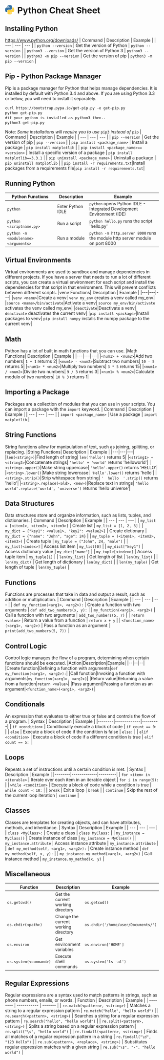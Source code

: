 # Python Cheat Sheet<img align="left" width="30px" alt="Terminal" src="../images/icons/python.png" style="padding-right:10px;" /> 

## Installing Python
https://www.python.org/downloads/
| Command | Description | Example |
| --- | --- | --- |
| `python --version` | Get the version of Python | `python --version` |
| `python3 --version` | Get the version of Python 3 | `python3 --version` |
| `python3 -m pip --version` | Get the version of pip | `python3 -m pip --version` |

## Pip - Python Package Manager
Pip is a package manager for Python that helps manage dependencies. It is installed by default with Python 3.4 and above. If you are using Python 3.3 or below, you will need to install it separately.
```
curl https://bootstrap.pypa.io/get-pip.py -o get-pip.py
python get-pip.py
#if your python is installed as python3 then..
python3 get-pip.py
```
Note: *Some installations will require you to use* `pip3` *instead of* `pip`
| Command | Description | Example |
| --- | --- | --- |
| `pip --version` | Get the version of pip | `pip --version` |
| `pip install <package_name>` | Install a package | `pip install matplotlib` |
| `pip install <package_name>==<version>` | Install a specific version of a package | `pip install matplotlib==3.3.1` |
| `pip uninstall <package_name>` | Uninstall a package | `pip uninstall matplotlib` |
| `pip install -r requirements.txt`|Install packages from a requirements file|`pip install -r requirements.txt`|


## Running Python
|Python Functions| Description | Example |
|---|---|---|
|`python`|Enter Python IDLE| `python` opens Python IDLE - Integrated Development Environment (IDE)|
|`python <scriptname.py>`|Run a script| `python hello.py` runs the script 'hello.py'|
|`python -m <modulename> <arguments>`|Run a module| `python -m http.server 8000` runs the module http server module on port 8000|


## Virtual Environments
Virtual environments are used to sandbox and manage dependencies in different projects. If you have a server that needs to run a lot of different scripts, you can create a virtual environment for each script and install the dependencies for that script in that environment. This will prevent conflicts between different scripts.
|venv Functions| Description | Example |
|---|---|---|
|`venv <name>`|Create a venv| `venv my_env` creates a venv called my_env|
|`source <name>/bin/activate`|Activate a venv| `source my_env/bin/activate` activates the venv called my_env|
|`deactivate`|Deactivate a venv| `deactivate` deactivates the current venv|
|`pip install <package>`|Install packages to venv| `pip install numpy` installs the numpy package to the current venv|


## Math
Python has a lot of built in math functions that you can use. 
|Math Functions| Description | Example |
|---|---|---|
|`<num1> + <num2>`|Add two numbers| `1 + 1` returns 2|
|`<num1> - <num2>`|Subtract two numbers| `10 - 5` returns 5|
|`<num1> * <num2>`|Multiply two numbers| `3 * 5` returns 15|
|`<num1> / <num2>`|Divide two numbers| `9 / 3` returns 3|
|`<num1> % <num2>`|Calculate modulo of two numbers| `10 % 3` returns 1|

## Importing a Package
Packages are a collection of modules that you can use in your scripts. You can import a package with the `import` keyword.
| Command | Description | Example |
| --- | --- | --- |
| `import <package_name>` | Use a package | `import matplotlib` |


## String Functions
String functions allow for manipulation of text, such as joining, splitting, or replacing. 
|String Functions| Description | Example |
|---|---|---|
|`len(<string>)`|Find length of string| `len('hello')` returns 5|
|`<string1> + <string2>`|Concatenate strings| `'hello' + 'world'` returns 'helloworld'|
|`<string>.upper()`|Make string uppercase| `'hello'.upper()` returns 'HELLO'|
|`<string>.lower()`|Make string lowercase| `'Hello'.lower()` returns 'hello'|
|`<string>.strip()`|Strip whitespace from string| `'  hello  '.strip()` returns 'hello'|
|`<string>.replace(<old>, <new>)`|Replace text in strings| `'hello world'.replace('world', 'universe')` returns 'hello universe'|



## Data Structures
Data structures store and organize information, such as lists, tuples, and dictionaries. 
| Command | Description | Example | 
| --- | --- | --- |
| `my_list = [<item1>, <item2>, <item3>]` | Create list | `my_list = [1, 2, 3]` |
| `my_dict = {"key1": <value1>, "key2": <value2>}` | Create dictionary | `my_dict = {"name": "John", "age": 24}` |
| `my_tuple = (<item1>, <item2>, <item3>)` | Create tuple | `my_tuple = ("John", 24, "male")` |
| `my_list[<index>]` | Access list item | `my_list[0]` |
| `my_dict["key1"]` | Access dictionary value | `my_dict["name"]` |
| `my_tuple[<index>]` | Access tuple item | `my_tuple[1]` |
| `len(my_list)` | Get length of list | `len(my_list)` |
| `len(my_dict)` | Get length of dictionary | `len(my_dict)` |
| `len(my_tuple)` | Get length of tuple | `len(my_tuple)` |

## Functions
Functions are processes that take in data and output a result, such as addition or multiplication. 
| Command | Description | Example |
| --- | --- | --- |
| `def my_function(<arg1>, <arg2>):` | Create a function with two arguments | `def add_two_numbers(x, y):` |
| `my_function(<arg1>, <arg2>)` | Call a function with two arguments | `add_two_numbers(5, 7)` |
| `return <value>` | Return a value from a function | `return x + y` |
| `<function_name>(<arg1>, <arg2>)` | Pass a function as an argument | `print(add_two_numbers(5, 7))` |

## Control Logic
Control logic manages the flow of a program, determining when certain functions should be executed. 
|Action|Description|Example|
|--|--|--|
|Create function|Defining a function with arguments|`def my_function(<arg1>, <arg2>):`|
|Call function|Invoking a function with arguments|`my_function(<arg1>, <arg2>)`|
|Return value|Returning a value from a function|`return <value>`|
|Pass argument|Passing a function as an argument|`<function_name>(<arg1>, <arg2>)`|

## Conditionals
An expression that evaluates to either true or false and controls the flow of a program.
| Syntax | Description | Example |
|--------|-------------|---------|
| `if <condition>` | Conditionally execute a block of code | `if count == 0:` |
| `else` | Execute a block of code if the condition is false | `else:` |
| `elif <condition>` | Execute a block of code if a different condition is true | `elif count == 5:` |

## Loops
Repeats a set of instructions until a certain condition is met.
| Syntax | Description | Example |
|--------|-------------|---------|
| `for <item> in <iterable>` | Iterate over each item in an iterable object | `for i in range(5):` |
| `while <condition>` | Execute a block of code while a condition is true | `while count < 10:` |
| `break` | Exit a loop | `break` |
| `continue` | Skip the rest of the current loop iteration | `continue` |

## Classes
Classes are templates for creating objects, and can have attributes, methods, and inheritance. 
| Syntax | Description | Example |
| --- | --- | --- |
| `class <MyClass>:` | Create a class | `class MyClass:` |
| `my_instance = MyClass()` | Create instance of class | `my_instance = MyClass()` |
| `my_instance.attribute` | Access instance attribute | `my_instance.attribute` |
| `def my_method(self, <arg1>, <arg2>):` | Create instance method | `def my_method(self, x, y):` |
| `my_instance.my_method(<arg1>, <arg2>)` | Call instance method | `my_instance.my_method(x, y)` |

## Miscellaneous
| Function | Description | Example |
| -------- | ----------- | ------- |
| `os.getcwd()` | Get the current working directory | `os.getcwd()` |
| `os.chdir(<path>)` | Change the current working directory | `os.chdir('/home/user/Documents/')` |
| `os.environ` | Get environment variables | `os.environ['HOME']` |
| `os.system(<command>)` | Execute shell commands | `os.system('ls -al')` |

## Regular Expressions
Regular expressions are a syntax used to match patterns in strings, such as phone numbers, emails, or words.
| Function | Description | Example | 
| -------- | ----------- | ------- |
| `re.match(<pattern>, <string>)` | Matches a string to a regular expression pattern | `re.match("hello", "hello world")` |
| `re.search(<pattern>, <string>)` | Searches a string for a regular expression pattern | `re.search("hello", "hello world")` |
| `re.split(<pattern>, <string>)` | Splits a string based on a regular expression pattern | `re.split("\s", "hello world")` |
| `re.findall(<pattern>, <string>)` | Finds all matches of a regular expression pattern in a string | `re.findall("\d", "123 Hello")` |
| `re.sub(<pattern>, <replace>, <string>)` | Substitutes regular expression matches with a given string | `re.sub("\s", "-", "hello world")` |